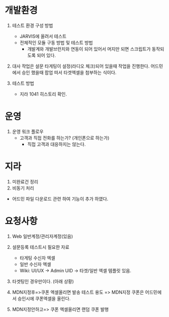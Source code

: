 # 개발환경
1. 테스트 환경 구성 방법
    - JARVIS에 올려서 테스트
    - 전체적인 모듈 구동 방법 및 테스트 방법
        - 개발계와 개발브런치와 연동이 되어 있어서 머지만 되면 스크립트가 동작되도록 되어 있다.

2. 대사 작업은 설문 타게팅이 설정(라디오 체크)되어 있을때 작업을 진행한다.
    어드민에서 승인 했을때 팝업 떠서 타겟엑셀을 첨부하는 식이다.

3. 테스트 방법
    - 지라 1041 히스토리 확인.

# 운영
1. 운영 워크 플로우
    - 고객과 직접 전화를 하는가? (개인폰으로 하는가)
        - 직접 고객과 대응하지는 않는다.

# 지라
1. 미완료건 정리
2. 비동기 처리
- 어드민 파일 다운로드 관련 하여 기능이 추가 하였다.

# 요청사항
1. Web 일반계정/관리자계정(있음)
2. 설문등록 테스트시 필요한 자료
    - 타게팅 수신자 엑셀
    - 일반 수신자 엑셀
    - Wiki: UI/UX -> Admin UID -> 타겟/일반 엑셀 템플릿 있음.




0. 타겟팅인 경우만이다. (아래 상황)
1. MDN지정후=>쿠폰 엑셀올리면 발송 테스트 용도
    => MDN지정 쿠폰은 어드민에서 승인시에 쿠폰엑셀을 올린다.
2. MDN지정안하고=> 쿠폰 엑셀올리면 랜덤 쿠폰 발행
